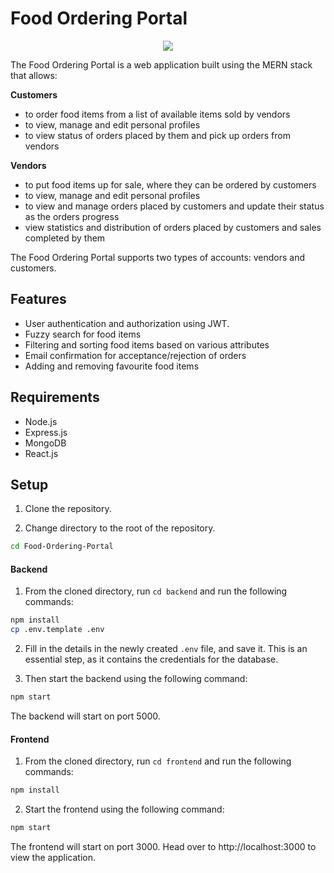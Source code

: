 # Food Ordering Portal

<p align="center">
<img src="images/preview_1.png">
</p>

The Food Ordering Portal is a web application built using the MERN stack that allows:

<b>Customers</b>

* to order food items from a list of available items sold by vendors
* to view, manage and edit personal profiles
* to view status of orders placed by them and pick up orders from vendors

<b>Vendors</b>

* to put food items up for sale, where they can be ordered by customers
* to view, manage and edit personal profiles
* to view and manage orders placed by customers and update their status as the orders progress
* view statistics and distribution of orders placed by customers and sales completed by them

The Food Ordering Portal supports two types of accounts: vendors and customers.

## Features

* User authentication and authorization using JWT.
* Fuzzy search for food items
* Filtering and sorting food items based on various attributes
* Email confirmation for acceptance/rejection of orders
* Adding and removing favourite food items

## Requirements

* Node.js
* Express.js
* MongoDB
* React.js

## Setup

1. Clone the repository.

2. Change directory to the root of the repository.
```bash
cd Food-Ordering-Portal
```


#### Backend

1. From the cloned directory, run `cd backend` and run the following commands:
```bash
npm install
cp .env.template .env
```

2. Fill in the details in the newly created `.env` file, and save it. This is an essential step, as it contains the credentials for the database.

3. Then start the backend using the following command:
```bash
npm start
```

The backend will start on port 5000.

#### Frontend

1. From the cloned directory, run `cd frontend` and run the following commands:
```bash
npm install
```

2. Start the frontend using the following command:
```bash
npm start
```

The frontend will start on port 3000. Head over to http://localhost:3000 to view the application.

